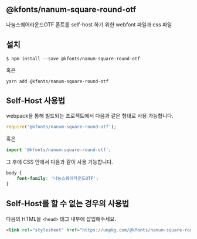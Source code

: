 
@kfonts/nanum-square-round-otf
---------------------

나눔스퀘어라운드OTF 폰트를 self-host 하기 위한 webfont 파일과 css 파일

설치
----

```
$ npm install --save @kfonts/nanum-square-round-otf
```

혹은

```
yarn add @kfonts/nanum-square-round-otf
```

Self-Host 사용법
---------------

webpack을 통해 빌드되는 프로젝트에서 다음과 같은 형태로 사용 가능합니다.

```js
require('@kfonts/nanum-square-round-otf');
```

혹은

```js
import '@kfonts/nanum-square-round-otf';
```

그 후에 CSS 안에서 다음과 같이 사용 가능합니다.

```css
body {
    font-family: '나눔스퀘어라운드OTF';
}
```

Self-Host를 할 수 없는 경우의 사용법
--------------------------------

다음의 HTML을 `<head>` 태그 내부에 삽입해주세요.

```html
<link rel="stylesheet" href="https://unpkg.com/@kfonts/nanum-square-round-otf/index.css" />
```

